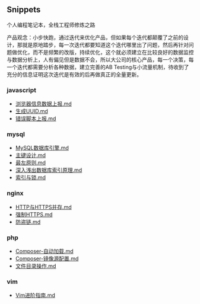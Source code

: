 
## Snippets
个人编程笔记本，全栈工程师修炼之路

产品观念：小步快跑，通过迭代来优化产品，但如果每个迭代都颠覆了之前的设计，那就是原地踏步，每一次迭代都要知道这个迭代哪里出了问题，然后再针对问题做优化，而不是频繁的改版，持续优化，这个就必须建立在比较良好的数据监控与数据分析上，人有偏见但是数据不会，所以大公司的核心产品，每一个决策，每一个迭代都需要分析各种数据，建立完善的AB Testing与小流量机制，待收到了充分的信息证明这次迭代是有效的后再做真正的全量更新。
### javascript
- [浏览器信息数据上报.md](./javascript/浏览器信息数据上报.md)
- [生成UUID.md](./javascript/生成UUID.md)
- [错误脚本上报.md](./javascript/错误脚本上报.md)
### mysql
- [MySQL数据库引擎.md](./mysql/MySQL数据库引擎.md)
- [主键设计.md](./mysql/主键设计.md)
- [最左原则.md](./mysql/最左原则.md)
- [深入浅出数据库索引原理.md](./mysql/深入浅出数据库索引原理.md)
- [索引与锁.md](./mysql/索引与锁.md)
### nginx
- [HTTP与HTTPS并存.md](./nginx/HTTP与HTTPS并存.md)
- [强制HTTPS.md](./nginx/强制HTTPS.md)
- [防盗链.md](./nginx/防盗链.md)
### php
- [Composer-自动加载.md](./php/Composer-自动加载.md)
- [Composer-镜像源配置.md](./php/Composer-镜像源配置.md)
- [文件目录操作.md](./php/文件目录操作.md)
### vim
- [Vim进阶指南.md](./vim/Vim进阶指南.md)
